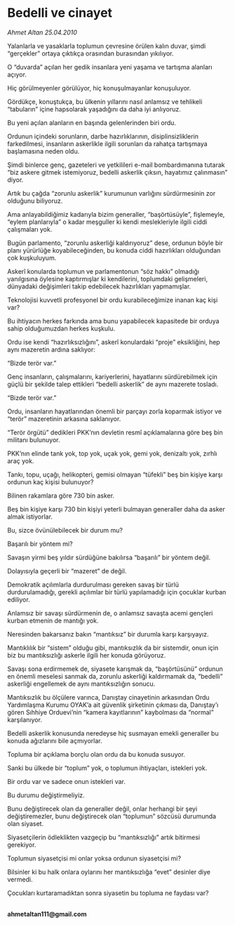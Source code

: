 # Bedelli ve cinayet

*Ahmet Altan 25.04.2010*

<div class="yazi"><p>Yalanlarla ve yasaklarla toplumun çevresine örülen kalın duvar, şimdi “gerçekler” ortaya çıktıkça orasından burasından yıkılıyor.</p>
<p>O “duvarda” açılan her gedik insanlara yeni yaşama ve tartışma alanları açıyor.</p>
<p>Hiç görülmeyenler görülüyor, hiç konuşulmayanlar konuşuluyor.</p>
<p>Gördükçe, konuştukça, bu ülkenin yıllarını nasıl anlamsız ve tehlikeli “tabuların” içine hapsolarak yaşadığını da daha iyi anlıyoruz.</p>
<p>Bu yeni açılan alanların en başında gelenlerinden biri ordu.</p>
<p>Ordunun içindeki sorunların, darbe hazırlıklarının, disiplinsizliklerin farkedilmesi, insanların askerlikle ilgili sorunları da rahatça tartışmaya başlamasına neden oldu.</p>
<p>Şimdi binlerce genç, gazeteleri ve yetkilileri e-mail bombardımanına tutarak “biz askere gitmek istemiyoruz, bedelli askerlik çıksın, hayatımız çalınmasın” diyor.</p>
<p>Artık bu çağda “zorunlu askerlik” kurumunun varlığını sürdürmesinin zor olduğunu biliyoruz.</p>
<p>Ama anlayabildiğimiz kadarıyla bizim generaller, “başörtüsüyle”, fişlemeyle, “eylem planlarıyla” o kadar meşguller ki kendi meslekleriyle ilgili ciddi çalışmaları yok.</p>
<p>Bugün parlamento, “zorunlu askerliği kaldırıyoruz” dese, ordunun böyle bir planı yürürlüğe koyabileceğinden, bu konuda ciddi hazırlıkları olduğundan çok kuşkuluyum.</p>
<p>Askerî konularda toplumun ve parlamentonun “söz hakkı” olmadığı yanılgısına öylesine kaptırmışlar ki kendilerini, toplumdaki gelişmeleri, dünyadaki değişimleri takip edebilecek hazırlıkları yapmamışlar.</p>
<p>Teknolojisi kuvvetli profesyonel bir ordu kurabileceğimize inanan kaç kişi var?</p>
<p>Bu ihtiyacın herkes farkında ama bunu yapabilecek kapasitede bir orduya sahip olduğumuzdan herkes kuşkulu.</p>
<p>Ordu ise kendi “hazırlıksızlığını”, askerî konulardaki “proje” eksikliğini, hep aynı mazeretin ardına saklıyor:</p>
<p>“Bizde terör var.”</p>
<p>Genç insanların, çalışmalarını, kariyerlerini, hayatlarını sürdürebilmek için güçlü bir şekilde talep ettikleri “bedelli askerlik” de aynı mazerete tosladı.</p>
<p>“Bizde terör var.”</p>
<p>Ordu, insanların hayatlarından önemli bir parçayı zorla koparmak istiyor ve “terör” mazeretinin arkasına saklanıyor.</p>
<p>“Terör örgütü” dedikleri PKK’nın devletin resmî açıklamalarına göre beş bin militanı bulunuyor.</p>
<p>PKK’nın elinde tank yok, top yok, uçak yok, gemi yok, denizaltı yok, zırhlı araç yok.</p>
<p>Tankı, topu, uçağı, helikopteri, gemisi olmayan “tüfekli” beş bin kişiye karşı ordunun kaç kişisi bulunuyor?</p>
<p>Bilinen rakamlara göre 730 bin asker.</p>
<p>Beş bin kişiye karşı 730 bin kişiyi yeterli bulmayan generaller daha da asker almak istiyorlar.</p>
<p>Bu, sizce övünülebilecek bir durum mu?</p>
<p>Başarılı bir yöntem mi?</p>
<p>Savaşın yirmi beş yıldır sürdüğüne bakılırsa “başarılı” bir yöntem değil.</p>
<p>Dolayısıyla geçerli bir “mazeret” de değil.</p>
<p>Demokratik açılımlarla durdurulması gereken savaş bir türlü durdurulamadığı, gerekli açılımlar bir türlü yapılamadığı için çocuklar kurban ediliyor.</p>
<p>Anlamsız bir savaşı sürdürmenin de, o anlamsız savaşta acemi gençleri kurban etmenin de mantığı yok.</p>
<p>Neresinden bakarsanız bakın “mantıksız” bir durumla karşı karşıyayız.</p>
<p>Mantıklılık bir “sistem” olduğu gibi, mantıksızlık da bir sistemdir, onun için biz bu mantıksızlığı askerle ilgili her konuda görüyoruz.</p>
<p>Savaşı sona erdirmemek de, siyasete karışmak da, “başörtüsünü” ordunun en önemli meselesi sanmak da, zorunlu askerliği kaldırmamak da, “bedelli” askerliği engellemek de aynı mantıksızlığın sonucu.</p>
<p>Mantıksızlık bu ölçülere varınca, Danıştay cinayetinin arkasından Ordu Yardımlaşma Kurumu OYAK’a ait güvenlik şirketinin çıkması da, Danıştay’ı gören Sıhhiye Orduevi’nin “kamera kayıtlarının” kaybolması da “normal” karşılanıyor.</p>
<p>Bedelli askerlik konusunda neredeyse hiç susmayan emekli generaller bu konuda ağızlarını bile açmıyorlar.</p>
<p>Topluma bir açıklama borçlu olan ordu da bu konuda susuyor.</p>
<p>Sanki bu ülkede bir “toplum” yok, o toplumun ihtiyaçları, istekleri yok.</p>
<p>Bir ordu var ve sadece onun istekleri var.</p>
<p>Bu durumu değiştirmeliyiz.</p>
<p>Bunu değiştirecek olan da generaller değil, onlar herhangi bir şeyi değiştiremezler, bunu değiştirecek olan “toplumun” sözcüsü durumunda olan siyaset.</p>
<p>Siyasetçilerin ödleklikten vazgeçip bu “mantıksızlığı” artık bitirmesi gerekiyor.</p>
<p>Toplumun siyasetçisi mi onlar yoksa ordunun siyasetçisi mi?</p>
<p>Bilsinler ki bu halk onlara oylarını her mantıksızlığa “evet” desinler diye vermedi.</p>
<p>Çocukları kurtaramadıktan sonra siyasetin bu topluma ne faydası var?</p>
<p><b><br/>ahmetaltan111@gmail.com</b></p></div>
